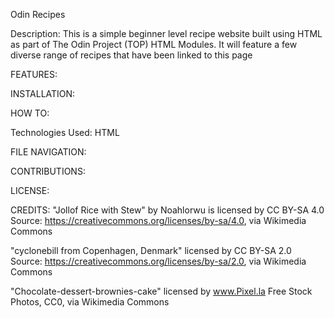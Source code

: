 Odin Recipes

Description:
This is a simple beginner level recipe website built using HTML
as part of The Odin Project (TOP) HTML Modules. It will feature a few diverse
range of recipes that have been linked to this page


FEATURES:

INSTALLATION:

HOW TO:

Technologies Used: 
HTML

FILE NAVIGATION:

CONTRIBUTIONS:

LICENSE:

CREDITS:
"Jollof Rice with Stew" by Noahlorwu is licensed by CC BY-SA 4.0
Source: <https://creativecommons.org/licenses/by-sa/4.0>, via Wikimedia Commons

"cyclonebill from Copenhagen, Denmark" licensed by CC BY-SA 2.0
Source: <https://creativecommons.org/licenses/by-sa/2.0>, via Wikimedia Commons

"Chocolate-dessert-brownies-cake" licensed by www.Pixel.la Free Stock Photos, CC0, via Wikimedia Commons
